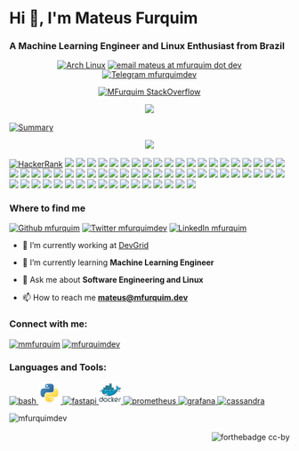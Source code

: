 <!-- <div align="left"> -->
<!--   <a href="https://app.daily.dev/mfurquimdev" target="_blank"> -->
<!--     <img -->
<!--       src="https://github.com/mfurquim/mfurquim/blob/master/devcard.svg" -->
<!--       width="256" -->
<!--       align="right" -->
<!--       alt="Mateus Furquim's Dev Card" -->
<!--     /> -->
<!--   </a> -->
<!-- </div> -->

<h1>Hi 👋, I'm Mateus Furquim</h1>
<h3>A Machine Learning Engineer and Linux Enthusiast from Brazil</h3>

<div align='center'>

[![Arch Linux](https://img.shields.io/badge/Arch%20Linux-1793D1?logo=arch-linux&logoColor=eceff4&style=flat-square)](https://img.shields.io/badge/Arch%20Linux-1793D1?logo=arch-linux&logoColor=eceff4&style=flat-square)
[![email mateus at mfurquim dot dev](https://img.shields.io/badge/Gmail-D14836?style=flat-square&logo=gmail&logoColor=eceff4)](mailto:mateus@mfurquim.dev)
[![Telegram mfurquimdev](https://img.shields.io/badge/Telegram-2CA5E0?logo=telegram&style=flat-square&logoColor=eceff4)](https://t.me/mfurquimdev)

[![MFurquim StackOverflow](https://stackoverflow-badge.herokuapp.com/api/StackOverflowBadge/3832827)](https://stackoverflow.com/users/3832827/mfurquim)

<a href="https://github.com/mfurquim" alt="https://github.com/mfurquim">
<img src="https://img.shields.io/static/v1?style=for-the-badge&logo=archlinux&logoColor=ECEFF4&label=CREATED%20BY&labelColor=4C566A&message=mfurquimdev&color=2E3440&link=http://mfurquim.dev&link=https://mfurquim.github.io/">
</a>



<!-- # Languages -->
<!-- c -->
<!-- cplusplus -->
<!-- go -->
<!-- haskell -->
<!-- lua -->
<!-- python -->
<!-- r -->

<!-- # Infra -->
<!-- ansible -->
<!-- docker -->
<!-- grafana -->
<!-- jenkins -->
<!-- kubernetes -->
<!-- prometheus -->
<!-- rabbitmq -->
<!-- vagrant -->

<!-- pihole -->
<!-- amazonaws -->
<!-- heroku -->
<!-- digitalocean -->

<!-- # DB -->
<!-- apachecassandra -->
<!-- etcd -->
<!-- influxdb -->
<!-- mariadb -->
<!-- mysql -->
<!-- postgresql -->
<!-- redis -->
<!-- sqlite -->

<!-- # OS -->
<!-- archlinux -->
<!-- alacritty -->
<!-- brave -->
<!-- duckduckgo -->
<!-- gnu -->
<!-- linux -->
<!-- markdown -->
<!-- vim -->

<!-- wakatime https://wakatime.com/@mfurquim -->

<!-- wireshark -->
<!-- latex -->


<!-- googlesheets -->



<!-- # Software development process -->
<!-- git -->
<!-- github -->
<!-- gitlab -->
<!-- jira -->

<!-- # ML -->
<!-- dvc -->
<!-- jupyter -->
<!-- kaggle -->
<!-- numpy -->
<!-- pandas -->
<!-- pytorch -->
<!-- scikitlearn -->

<!-- # Utils -->
<!-- gnubash -->
<!-- less -->
<!-- curl -->


<!-- # Test -->
<!-- cucumber -->
<!-- selenium -->


<!-- gunicorn -->
<!-- apache -->
<!-- nginx -->

<!-- apachehadoop -->


<!-- # HW -->
<!-- arduino -->
<!-- raspberrypi -->


<!-- # Learning -->
<!-- khanacademy -->
<!-- pluralsight -->
<!-- skillshare -->
<!-- udacity -->

<!-- # Challanges -->
<!-- codeforces -->
<!-- codingame -->
<!-- codewars -->
<!-- exercism https://exercism.org/profiles/mfurquim -->
<!-- hackerrank -->
<!-- leetcode https://leetcode.com/mfurquim/ -->

<!-- # Backend -->
<!-- fastapi -->
<!-- flask -->
<!-- insomnia -->
<!-- postman -->

<!-- # Frontend -->
<!-- codepen -->
<!-- css3 -->
<!-- html5 -->


<!-- # Mobile -->
<!-- expo -->


<!-- # Design -->
<!-- aseprite -->
<!-- blender -->
<!-- canva -->
<!-- gimp -->
<!-- inkscape -->
<!-- krita -->
<!-- svg -->

<!-- # Link -->
<!-- biolink -->

<!-- # Donation -->
<!-- kofi -->
<!-- patreon -->
<!-- paypal -->
<!-- payoneer -->
<!-- pix -->

<!-- # Social Media -->
<!-- instagram -->
<!-- linkedin -->
<!-- telegram -->
<!-- twitter -->

<!-- # Game dev -->
<!-- itchdotio -->
<!-- unity -->

<!-- creativecommons -->
<!-- thingiverse -->

<!-- # CRM -->
<!-- hubspot -->

<!-- meetup https://www.meetup.com/members/127219162/ -->

<!-- slack -->

</div>

[![Summary](http://github-profile-summary-cards.vercel.app/api/cards/profile-details?username=mfurquim&theme=nord_dark)]()

<p align="center">
  <a href="https://skillicons.dev">
    <img src="https://skillicons.dev/icons?i=git,kubernetes,docker,c,vim" />
  </a>
</p>

[![HackerRank](https://img.shields.io/badge/-Hackerrank-2EC866?style=flat-square&logo=HackerRank&logoColor=eceff4)](https://www.hackerrank.com/mfurquim)
[![](https://img.shields.io/badge/Amazon_AWS-232F3E?style=flat-square&logo=amazon-aws&logoColor=eceff4)](https://img.shields.io/badge/Amazon_AWS-232F3E?style=flat-square&logo=amazon-aws&logoColor=eceff4)
[![](https://img.shields.io/badge/Amazon_AWS-FF9900?style=flat-square&logo=amazonaws&logoColor=eceff4)](https://img.shields.io/badge/Amazon_AWS-FF9900?style=flat-square&logo=amazonaws&logoColor=eceff4)
[![](https://img.shields.io/badge/Arch_Linux-1793D1?style=flat-square&logo=arch-linux&logoColor=eceff4)](https://img.shields.io/badge/Arch_Linux-1793D1?style=flat-square&logo=arch-linux&logoColor=eceff4)
[![](https://img.shields.io/badge/Brave-FF1B2D?style=flat-square&logo=Brave&logoColor=eceff4)](https://img.shields.io/badge/Brave-FF1B2D?style=flat-square&logo=Brave&logoColor=eceff4)
[![](https://img.shields.io/badge/C%2B%2B-00599C?style=flat-square&logo=c%2B%2B&logoColor=eceff4)](https://img.shields.io/badge/C%2B%2B-00599C?style=flat-square&logo=c%2B%2B&logoColor=eceff4)
[![](https://img.shields.io/badge/C-00599C?style=flat-square&logo=c&logoColor=eceff4)](https://img.shields.io/badge/C-00599C?style=flat-square&logo=c&logoColor=eceff4)
[![](https://img.shields.io/badge/CSS3-1572B6?style=flat-square&logo=css3&logoColor=eceff4)](https://img.shields.io/badge/CSS3-1572B6?style=flat-square&logo=css3&logoColor=eceff4)
[![](https://img.shields.io/badge/Cassandra-1287B1?style=flat-square&logo=apache%20cassandra&logoColor=eceff4)](https://img.shields.io/badge/Cassandra-1287B1?style=flat-square&logo=apache%20cassandra&logoColor=eceff4)
[![](https://img.shields.io/badge/Codecademy-FFF0E5?style=flat-square&logo=codecademy&logoColor=303347)](https://img.shields.io/badge/Codecademy-FFF0E5?style=flat-square&logo=codecademy&logoColor=303347)
[![](https://img.shields.io/badge/Codepen-000000?style=flat-square&logo=codepen&logoColor=eceff4)](https://img.shields.io/badge/Codepen-000000?style=flat-square&logo=codepen&logoColor=eceff4)
[![](https://img.shields.io/badge/Codewars-B1361E?style=flat-square&logo=Codewars&logoColor=eceff4)](https://img.shields.io/badge/Codewars-B1361E?style=flat-square&logo=Codewars&logoColor=eceff4)
[![](https://img.shields.io/badge/Coursera-0056D2?style=flat-square&logo=Coursera&logoColor=eceff4)](https://img.shields.io/badge/Coursera-0056D2?style=flat-square&logo=Coursera&logoColor=eceff4)
[![](https://img.shields.io/badge/Digital_Ocean-0080FF?style=flat-square&logo=DigitalOcean&logoColor=eceff4)](https://img.shields.io/badge/Digital_Ocean-0080FF?style=flat-square&logo=DigitalOcean&logoColor=eceff4)
[![](https://img.shields.io/badge/Flask-000000?style=flat-square&logo=flask&logoColor=eceff4)](https://img.shields.io/badge/Flask-000000?style=flat-square&logo=flask&logoColor=eceff4)
[![](https://img.shields.io/badge/GIT-E44C30?style=flat-square&logo=git&logoColor=eceff4)](https://img.shields.io/badge/GIT-E44C30?style=flat-square&logo=git&logoColor=eceff4)
[![](https://img.shields.io/badge/GNU%20Bash-4EAA25?style=flat-square&logo=GNU%20Bash&logoColor=eceff4)](https://img.shields.io/badge/GNU%20Bash-4EAA25?style=flat-square&logo=GNU%20Bash&logoColor=eceff4)
[![](https://img.shields.io/badge/GitLab-330F63?style=flat-square&logo=gitlab&logoColor=eceff4)](https://img.shields.io/badge/GitLab-330F63?style=flat-square&logo=gitlab&logoColor=eceff4)
[![](https://img.shields.io/badge/Go-00ADD8?style=flat-square&logo=go&logoColor=eceff4)](https://img.shields.io/badge/Go-00ADD8?style=flat-square&logo=go&logoColor=eceff4)
[![](https://img.shields.io/badge/Google%20Sheets-34A853?style=flat-square&logo=google-sheets&logoColor=eceff4)](https://img.shields.io/badge/Google%20Sheets-34A853?style=flat-square&logo=google-sheets&logoColor=eceff4)
[![](https://img.shields.io/badge/HTML5-E34F26?style=flat-square&logo=html5&logoColor=eceff4)](https://img.shields.io/badge/HTML5-E34F26?style=flat-square&logo=html5&logoColor=eceff4)
[![](https://img.shields.io/badge/Hashnode-2962FF?style=flat-square&logo=hashnode&logoColor=eceff4)](https://img.shields.io/badge/Hashnode-2962FF?style=flat-square&logo=hashnode&logoColor=eceff4)
[![](https://img.shields.io/badge/Heroku-430098?style=flat-square&logo=heroku&logoColor=eceff4)](https://img.shields.io/badge/Heroku-430098?style=flat-square&logo=heroku&logoColor=eceff4)
[![](https://img.shields.io/badge/InfluxDB-22ADF6?style=flat-square&logo=InfluxDB&logoColor=eceff4)](https://img.shields.io/badge/InfluxDB-22ADF6?style=flat-square&logo=InfluxDB&logoColor=eceff4)
[![](https://img.shields.io/badge/Inkscape-000000?style=flat-square&logo=Inkscape&logoColor=eceff4)](https://img.shields.io/badge/Inkscape-000000?style=flat-square&logo=Inkscape&logoColor=eceff4)
[![](https://img.shields.io/badge/Instagram-E4405F?style=flat-square&logo=instagram&logoColor=eceff4)](https://img.shields.io/badge/Instagram-E4405F?style=flat-square&logo=instagram&logoColor=eceff4)
[![](https://img.shields.io/badge/Itch.io-FA5C5C?style=flat-square&logo=itchdotio&logoColor=eceff4)](https://img.shields.io/badge/Itch.io-FA5C5C?style=flat-square&logo=itchdotio&logoColor=eceff4)
[![](https://img.shields.io/badge/Kaggle-20BEFF?style=flat-square&logo=Kaggle&logoColor=eceff4)](https://img.shields.io/badge/Kaggle-20BEFF?style=flat-square&logo=Kaggle&logoColor=eceff4)
[![](https://img.shields.io/badge/Khan%20Academy-14BF96?style=flat-square&logo=Khan%20Academy&logoColor=eceff4)](https://img.shields.io/badge/Khan%20Academy-14BF96?style=flat-square&logo=Khan%20Academy&logoColor=eceff4)
[![](https://img.shields.io/badge/Ko--fi-F16061?style=flat-square&logo=ko-fi&logoColor=eceff4)](https://img.shields.io/badge/Ko--fi-F16061?style=flat-square&logo=ko-fi&logoColor=eceff4)
[![](https://img.shields.io/badge/Liberapay-F6C915?style=flat-square&logo=liberapay&logoColor=black)](https://img.shields.io/badge/Liberapay-F6C915?style=flat-square&logo=liberapay&logoColor=black)
[![](https://img.shields.io/badge/MariaDB-003545?style=flat-square&logo=mariadb&logoColor=eceff4)](https://img.shields.io/badge/MariaDB-003545?style=flat-square&logo=mariadb&logoColor=eceff4)
[![](https://img.shields.io/badge/Markdown-000000?style=flat-square&logo=markdown&logoColor=eceff4)](https://img.shields.io/badge/Markdown-000000?style=flat-square&logo=markdown&logoColor=eceff4)
[![](https://img.shields.io/badge/Medium-12100E?style=flat-square&logo=medium&logoColor=eceff4)](https://img.shields.io/badge/Medium-12100E?style=flat-square&logo=medium&logoColor=eceff4)
[![](https://img.shields.io/badge/MySQL-00000F?style=flat-square&logo=mysql&logoColor=eceff4)](https://img.shields.io/badge/MySQL-00000F?style=flat-square&logo=mysql&logoColor=eceff4)
[![](https://img.shields.io/badge/MySQL-005C84?style=flat-square&logo=mysql&logoColor=eceff4)](https://img.shields.io/badge/MySQL-005C84?style=flat-square&logo=mysql&logoColor=eceff4)
[![](https://img.shields.io/badge/Notion-000000?style=flat-square&logo=notion&logoColor=eceff4)](https://img.shields.io/badge/Notion-000000?style=flat-square&logo=notion&logoColor=eceff4)
[![](https://img.shields.io/badge/Overleaf-47A141?style=flat-square&logo=Overleaf&logoColor=eceff4)](https://img.shields.io/badge/Overleaf-47A141?style=flat-square&logo=Overleaf&logoColor=eceff4)
[![](https://img.shields.io/badge/Patreon-F96854?style=flat-square&logo=patreon&logoColor=eceff4)](https://img.shields.io/badge/Patreon-F96854?style=flat-square&logo=patreon&logoColor=eceff4)
[![](https://img.shields.io/badge/Payoneer-D73F03?style=flat-square&logo=payoneer&logoColor=eceff4)](https://img.shields.io/badge/Payoneer-D73F03?style=flat-square&logo=payoneer&logoColor=eceff4)
[![](https://img.shields.io/badge/Pluralsight-F15B2A?style=flat-square&logo=Pluralsight&logoColor=eceff4)](https://img.shields.io/badge/Pluralsight-F15B2A?style=flat-square&logo=Pluralsight&logoColor=eceff4)
[![](https://img.shields.io/badge/PostgreSQL-316192?style=flat-square&logo=postgresql&logoColor=eceff4)](https://img.shields.io/badge/PostgreSQL-316192?style=flat-square&logo=postgresql&logoColor=eceff4)
[![](https://img.shields.io/badge/PostgreSQL-316192?style=flat-square&logo=postgresql&logoColor=eceff4)](https://img.shields.io/badge/PostgreSQL-316192?style=flat-square&logo=postgresql&logoColor=eceff4)
[![](https://img.shields.io/badge/Python-14354C?style=flat-square&logo=python&logoColor=eceff4)](https://img.shields.io/badge/Python-14354C?style=flat-square&logo=python&logoColor=eceff4)
[![](https://img.shields.io/badge/Python-3776AB?style=flat-square&logo=python&logoColor=eceff4)](https://img.shields.io/badge/Python-3776AB?style=flat-square&logo=python&logoColor=eceff4)
[![](https://img.shields.io/badge/R-276DC3?style=flat-square&logo=r&logoColor=eceff4)](https://img.shields.io/badge/R-276DC3?style=flat-square&logo=r&logoColor=eceff4)
[![](https://img.shields.io/badge/SQLite-07405E?style=flat-square&logo=sqlite&logoColor=eceff4)](https://img.shields.io/badge/SQLite-07405E?style=flat-square&logo=sqlite&logoColor=eceff4)
[![](https://img.shields.io/badge/Shell_Script-121011?style=flat-square&logo=gnu-bash&logoColor=eceff4)](https://img.shields.io/badge/Shell_Script-121011?style=flat-square&logo=gnu-bash&logoColor=eceff4)
[![](https://img.shields.io/badge/Spotify-1ED760?&style=flat-square&logo=spotify&logoColor=eceff4)](https://img.shields.io/badge/Spotify-1ED760?&style=flat-square&logo=spotify&logoColor=eceff4)
[![](https://img.shields.io/badge/Steam-000000?style=flat-square&logo=steam&logoColor=eceff4)](https://img.shields.io/badge/Steam-000000?style=flat-square&logo=steam&logoColor=eceff4)
[![](https://img.shields.io/badge/Stripe-626CD9?style=flat-square&logo=Stripe&logoColor=eceff4)](https://img.shields.io/badge/Stripe-626CD9?style=flat-square&logo=Stripe&logoColor=eceff4)
[![](https://img.shields.io/badge/Udacity-grey?style=flat-square&logo=udacity&logoColor=#5FCFEE)](https://img.shields.io/badge/Udacity-grey?style=flat-square&logo=udacity&logoColor=#5FCFEE)
[![](https://img.shields.io/badge/VIM-%2311AB00.svg?&style=flat-square&logo=vim&logoColor=eceff4)](https://img.shields.io/badge/VIM-%2311AB00.svg?&style=flat-square&logo=vim&logoColor=eceff4)
[![](https://img.shields.io/badge/alacritty-F46D01?style=flat-square&logo=alacritty&logoColor=eceff4)](https://img.shields.io/badge/alacritty-F46D01?style=flat-square&logo=alacritty&logoColor=eceff4)
[![](https://img.shields.io/badge/blender-%23F5792A.svg?style=flat-square&logo=blender&logoColor=eceff4)](https://img.shields.io/badge/blender-%23F5792A.svg?style=flat-square&logo=blender&logoColor=eceff4)
[![](https://img.shields.io/badge/coding%20ninjas-DD6620?style=flat-square&logo=codingninjas&logoColor=eceff4)](https://img.shields.io/badge/coding%20ninjas-DD6620?style=flat-square&logo=codingninjas&logoColor=eceff4)
[![](https://img.shields.io/badge/dev.to-0A0A0A?style=flat-square&logo=devdotto&logoColor=eceff4)](https://img.shields.io/badge/dev.to-0A0A0A?style=flat-square&logo=devdotto&logoColor=eceff4)
[![](https://img.shields.io/badge/freecodecamp-27273D?style=flat-square&logo=freecodecamp&logoColor=eceff4)](https://img.shields.io/badge/freecodecamp-27273D?style=flat-square&logo=freecodecamp&logoColor=eceff4)
[![](https://img.shields.io/badge/gimp-5C5543?style=flat-square&logo=gimp&logoColor=eceff4)](https://img.shields.io/badge/gimp-5C5543?style=flat-square&logo=gimp&logoColor=eceff4)
[![](https://img.shields.io/badge/picpay-21C25E?style=flat-square&logo=picpay&logoColor=eceff4)](https://img.shields.io/badge/picpay-21C25E?style=flat-square&logo=picpay&logoColor=eceff4)
[![](https://img.shields.io/badge/rabbitmq-%23FF6600.svg?&style=flat-square&logo=rabbitmq&logoColor=eceff4)](https://img.shields.io/badge/rabbitmq-%23FF6600.svg?&style=flat-square&logo=rabbitmq&logoColor=eceff4)
[![](https://img.shields.io/badge/redis-%23DD0031.svg?&style=flat-square&logo=redis&logoColor=eceff4)](https://img.shields.io/badge/redis-%23DD0031.svg?&style=flat-square&logo=redis&logoColor=eceff4)
[![](https://img.shields.io/badge/skill%20share-002333?style=flat-square&logo=skillshare&logoColor=eceff4)](https://img.shields.io/badge/skill%20share-002333?style=flat-square&logo=skillshare&logoColor=eceff4)



<!-- [![Vim](https://img.shields.io/badge/--019733?logo=vim)](https://www.vim.org/) -->
<!-- [![git](https://img.shields.io/badge/--F05032?logo=git&logoColor=eceff4)](http://git-scm.com/) -->
<!-- [![Open Source Love](https://badges.frapsoft.com/os/v2/open-source.svg?v=103)](https://github.com/ellerbrock/open-source-badges/) -->



<h3>Where to find me</h3>

[![Github mfurquim](https://img.shields.io/badge/-@mfurquim-100000?style=for-the-badge&logo=github&logoColor=eceff4)](https://github.com/mfurquim)
[![Twitter mfurquimdev](https://img.shields.io/badge/-@mfurquimdev-1DA1F2?style=for-the-badge&logo=twitter&logoColor=eceff4&link=https://twitter.com/mfurquimdev)](https://twitter.com/mfurquimdev)
[![LinkedIn mfurquim](https://img.shields.io/badge/-in/mmfurquim-0077B5?style=for-the-badge&logo=linkedin&logoColor=eceff4)](https://www.linkedin.com/in/mmfurquim/)
<!-- [![Telegram mfurquimdev](https://img.shields.io/badge/-t.me/mfurquimdev-2CA5E0?logo=telegram&style=for-the-badge&logoColor=eceff4)](https://t.me/mfurquimdev) -->



- 🔭 I’m currently working at [DevGrid](https://devgrid.co.uk/)

- 🌱 I’m currently learning **Machine Learning Engineer**

- 💬 Ask me about **Software Engineering and Linux**

- 📫 How to reach me **mateus@mfurquim.dev**





<h3 align="left">Connect with me:</h3>
<p align="left">

  <a href="https://linkedin.com/in/mmfurquim" target="blank"><img align="center" src="https://raw.githubusercontent.com/rahuldkjain/github-profile-readme-generator/master/src/images/icons/Social/linked-in-alt.svg" alt="mmfurquim" height="30" width="40" /></a>
  <a href="https://instagram.com/mfurquimdev" target="blank"><img align="center" src="https://raw.githubusercontent.com/rahuldkjain/github-profile-readme-generator/master/src/images/icons/Social/instagram.svg" alt="mfurquimdev" height="30" width="40" /></a>

<!--   <a href="https://codepen.io/mfurquim" target="blank"><img align="center" src="https://raw.githubusercontent.com/rahuldkjain/github-profile-readme-generator/master/src/images/icons/Social/codepen.svg" alt="mfurquim" height="30" width="40" /></a>

  <a href="https://dev.to/mfurquim" target="blank"><img align="center" src="https://raw.githubusercontent.com/rahuldkjain/github-profile-readme-generator/master/src/images/icons/Social/devto.svg" alt="mfurquim" height="30" width="40" /></a>

  <a href="https://twitter.com/mfurquimdev" target="blank"><img align="center" src="https://raw.githubusercontent.com/rahuldkjain/github-profile-readme-generator/master/src/images/icons/Social/twitter.svg" alt="mfurquimdev" height="30" width="40" /></a>

  <a href="https://stackoverflow.com/users/3832827" target="blank"><img align="center" src="https://raw.githubusercontent.com/rahuldkjain/github-profile-readme-generator/master/src/images/icons/Social/stack-overflow.svg" alt="3832827" height="30" width="40" /></a>

  <a href="https://kaggle.com/mfurquim" target="blank"><img align="center" src="https://raw.githubusercontent.com/rahuldkjain/github-profile-readme-generator/master/src/images/icons/Social/kaggle.svg" alt="mfurquim" height="30" width="40" /></a>

  <a href="https://hashnode.com/@mfurquimdev" target="blank"><img align="center" src="https://raw.githubusercontent.com/rahuldkjain/github-profile-readme-generator/master/src/images/icons/Social/hashnode.svg" alt="@mfurquimdev" height="30" width="40" /></a>

  <a href="https://medium.com/@mfurquimdev" target="blank"><img align="center" src="https://raw.githubusercontent.com/rahuldkjain/github-profile-readme-generator/master/src/images/icons/Social/medium.svg" alt="@mfurquimdev" height="30" width="40" /></a>

  <a href="https://www.hackerrank.com/mfurquim" target="blank"><img align="center" src="https://raw.githubusercontent.com/rahuldkjain/github-profile-readme-generator/master/src/images/icons/Social/hackerrank.svg" alt="mfurquim" height="30" width="40" /></a>

  <a href="https://codeforces.com/profile/mfurquim" target="blank"><img align="center" src="https://raw.githubusercontent.com/rahuldkjain/github-profile-readme-generator/master/src/images/icons/Social/codeforces.svg" alt="mfurquim" height="30" width="40" /></a>
 -->
</p>

<h3 align="left">Languages and Tools:</h3>
<p align="left">



  <a href="https://www.gnu.org/software/bash/" target="_blank" rel="noreferrer">
    <img src="https://www.vectorlogo.zone/logos/gnu_bash/gnu_bash-icon.svg" alt="bash" width="40" height="40"/>
  </a>

  <a href="https://www.python.org" target="_blank" rel="noreferrer">
    <img src="https://raw.githubusercontent.com/devicons/devicon/master/icons/python/python-original.svg" alt="python" width="40" height="40"/>
  </a>

  <a href="https://fastapi.tiangolo.com/" target="_blank" rel="noreferrer">
    <img src="https://seeklogo.com/images/F/fastapi-logo-541BAA112F-seeklogo.com.png" alt="fastapi" width="40" height="40"/>
  </a>




  <a href="https://www.docker.com/" target="_blank" rel="noreferrer">
    <img src="https://raw.githubusercontent.com/devicons/devicon/master/icons/docker/docker-original-wordmark.svg" alt="docker" width="40" height="40"/>
  </a>

  <a href="https://prometheus.io/" target="_blank" rel="noreferrer">
    <img src="https://upload.wikimedia.org/wikipedia/commons/3/38/Prometheus_software_logo.svg" alt="prometheus" width="40" height="40"/>
  </a>

  <a href="https://grafana.com" target="_blank" rel="noreferrer">
    <img src="https://www.vectorlogo.zone/logos/grafana/grafana-icon.svg" alt="grafana" width="40" height="40"/>
  </a>



  <a href="https://cassandra.apache.org/" target="_blank" rel="noreferrer">
    <img src="https://www.vectorlogo.zone/logos/apache_cassandra/apache_cassandra-icon.svg" alt="cassandra" width="40" height="40"/>
  </a>


<!--   <a href="https://www.cprogramming.com/" target="_blank" rel="noreferrer">
    <img src="https://raw.githubusercontent.com/devicons/devicon/master/icons/c/c-original.svg" alt="c" width="40" height="40"/>
  </a>

  <a href="https://www.w3schools.com/cpp/" target="_blank" rel="noreferrer">
    <img src="https://raw.githubusercontent.com/devicons/devicon/master/icons/cplusplus/cplusplus-original.svg" alt="cplusplus" width="40" height="40"/>
  </a>

  <a href="https://pandas.pydata.org/" target="_blank" rel="noreferrer">
    <img src="https://raw.githubusercontent.com/devicons/devicon/2ae2a900d2f041da66e950e4d48052658d850630/icons/pandas/pandas-original.svg" alt="pandas" width="40" height="40"/>
  </a>


  <a href="https://aws.amazon.com" target="_blank" rel="noreferrer">
    <img src="https://raw.githubusercontent.com/devicons/devicon/master/icons/amazonwebservices/amazonwebservices-original-wordmark.svg" alt="aws" width="40" height="40"/>
  </a>




  <a href="https://flask.palletsprojects.com/" target="_blank" rel="noreferrer">
    <img src="https://www.vectorlogo.zone/logos/pocoo_flask/pocoo_flask-icon.svg" alt="flask" width="40" height="40"/>
  </a>

  <a href="https://git-scm.com/" target="_blank" rel="noreferrer">
    <img src="https://www.vectorlogo.zone/logos/git-scm/git-scm-icon.svg" alt="git" width="40" height="40"/>
  </a>

  <a href="https://golang.org" target="_blank" rel="noreferrer">
    <img src="https://raw.githubusercontent.com/devicons/devicon/master/icons/go/go-original.svg" alt="go" width="40" height="40"/>
  </a>



  <a href="https://heroku.com" target="_blank" rel="noreferrer">
    <img src="https://www.vectorlogo.zone/logos/heroku/heroku-icon.svg" alt="heroku" width="40" height="40"/>
  </a>

  <a href="https://www.jenkins.io" target="_blank" rel="noreferrer">
    <img src="https://www.vectorlogo.zone/logos/jenkins/jenkins-icon.svg" alt="jenkins" width="40" height="40"/>
  </a>

  <a href="https://kubernetes.io" target="_blank" rel="noreferrer">
    <img src="https://www.vectorlogo.zone/logos/kubernetes/kubernetes-icon.svg" alt="kubernetes" width="40" height="40"/>
  </a>

  <a href="https://www.linux.org/" target="_blank" rel="noreferrer">
    <img src="https://raw.githubusercontent.com/devicons/devicon/master/icons/linux/linux-original.svg" alt="linux" width="40" height="40"/>
  </a>

  <a href="https://www.mysql.com/" target="_blank" rel="noreferrer">
    <img src="https://raw.githubusercontent.com/devicons/devicon/master/icons/mysql/mysql-original-wordmark.svg" alt="mysql" width="40" height="40"/>
  </a>


  <a href="https://www.postgresql.org" target="_blank" rel="noreferrer">
    <img src="https://raw.githubusercontent.com/devicons/devicon/master/icons/postgresql/postgresql-original-wordmark.svg" alt="postgresql" width="40" height="40"/>
  </a>

  <a href="https://postman.com" target="_blank" rel="noreferrer">
    <img src="https://www.vectorlogo.zone/logos/getpostman/getpostman-icon.svg" alt="postman" width="40" height="40"/>
  </a>


  <a href="https://pytorch.org/" target="_blank" rel="noreferrer">
    <img src="https://www.vectorlogo.zone/logos/pytorch/pytorch-icon.svg" alt="pytorch" width="40" height="40"/>
  </a>

  <a href="https://redis.io" target="_blank" rel="noreferrer">
    <img src="https://raw.githubusercontent.com/devicons/devicon/master/icons/redis/redis-original-wordmark.svg" alt="redis" width="40" height="40"/>
  </a>

  <a href="https://scikit-learn.org/" target="_blank" rel="noreferrer">
    <img src="https://upload.wikimedia.org/wikipedia/commons/0/05/Scikit_learn_logo_small.svg" alt="scikit_learn" width="40" height="40"/>
  </a>

  <a href="https://seaborn.pydata.org/" target="_blank" rel="noreferrer">
    <img src="https://seaborn.pydata.org/_images/logo-mark-lightbg.svg" alt="seaborn" width="40" height="40"/>
  </a>

  <a href="https://unity.com/" target="_blank" rel="noreferrer">
    <img src="https://www.vectorlogo.zone/logos/unity3d/unity3d-icon.svg" alt="unity" width="40" height="40"/>
  </a>

  <a href="https://www.vagrantup.com/" target="_blank" rel="noreferrer">
    <img src="https://www.vectorlogo.zone/logos/vagrantup/vagrantup-icon.svg" alt="vagrant" width="40" height="40"/>
  </a>
 -->
</p>

<p><a href="https://ko-fi.com/mfurquimdev"> <img align="left" src="https://cdn.ko-fi.com/cdn/kofi5.png?v=3" height="50" width="210" alt="mfurquimdev" /></a></p><br><br>
<!--
<p><img align="left" src="https://github-readme-stats.vercel.app/api/top-langs?username=mfurquim&show_icons=true&locale=en&layout=compact" alt="mfurquim" /></p>

<p>&nbsp;<img align="center" src="https://github-readme-stats.vercel.app/api?username=mfurquim&show_icons=true&locale=en" alt="mfurquim" /></p>

<p><img align="center" src="https://github-readme-streak-stats.herokuapp.com/?user=mfurquim&" alt="mfurquim" /></p> -->


<div align="left">

  <a href="https://creativecommons.org/licenses/by/4.0" target="_blank">
    <img
      src="http://ForTheBadge.com/images/badges/cc-by.svg"
      align="right"
      alt="forthebadge cc-by"
    />
  </a>
</div>


